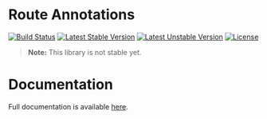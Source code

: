 <h1>Route Annotations</h1>

[![Build Status](https://travis-ci.com/aphiria/route-annotations.svg)](https://travis-ci.com/aphiria/route-annotations)
[![Latest Stable Version](https://poser.pugx.org/aphiria/route-annotations/v/stable.svg)](https://packagist.org/packages/aphiria/route-annotations)
[![Latest Unstable Version](https://poser.pugx.org/aphiria/route-annotations/v/unstable.svg)](https://packagist.org/packages/aphiria/route-annotations)
[![License](https://poser.pugx.org/aphiria/route-annotations/license.svg)](https://packagist.org/packages/aphiria/route-annotations)

> **Note:** This library is not stable yet.

<h1>Documentation</h1>

Full documentation is available <a href="https://github.com/aphiria/docs/blob/master/routing.md#route-annotations" target="_blank">here</a>.
